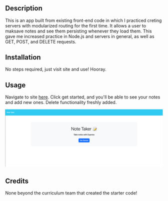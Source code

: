 # <NoteTaker>

## Description

This is an app built from existing front-end code in which I practiced creting servers with modularized routing for the first time. It allows a user to maksave notes and see them persisting whenever they load them. This gave me increased practice in Node.js and servers in general, as well as GET, POST, and DELETE requests.

## Installation

No steps required, just visit site and use! Hooray.

## Usage

Navigate to site [here](https://notetaker-edx-112358.herokuapp.com/notes). Click get started, and you'll be able to see your notes and add new ones. Delete functionality freshly added.

![screenshot of site](./screenshot.png)

## Credits

None beyond the curriculum team that created the starter code!